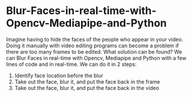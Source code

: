 # Blur-Faces-in-real-time-with-Opencv-Mediapipe-and-Python
Imagine having to hide the faces of the people who appear in your video. Doing it manually with video editing programs can become a problem if there are too many frames to be edited. What solution can be found? We can Blur Faces in real-time with Opencv, Mediapipe and Python with a few lines of code and in real-time. We can do it in 2 steps:

1. Identify face location before the blur
2. Take out the face, blur it, and put the face back in the frame
3. Take out the face, blur it, and put the face back in the video
